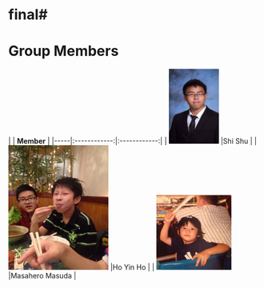 # final#

# Group Members
|     | **Member** |
|-----|:------------:|:------------:|
| <img src="pics/shi_shu.jpg" width="100" height="150" /> |Shi Shu |
| <img src="pics/hoyin_ho.jpg" width="200" height="250" /> |Ho Yin Ho |
| <img src="pics/masahero_masuda.jpg" width="150" height="150" /> |Masahero Masuda |

